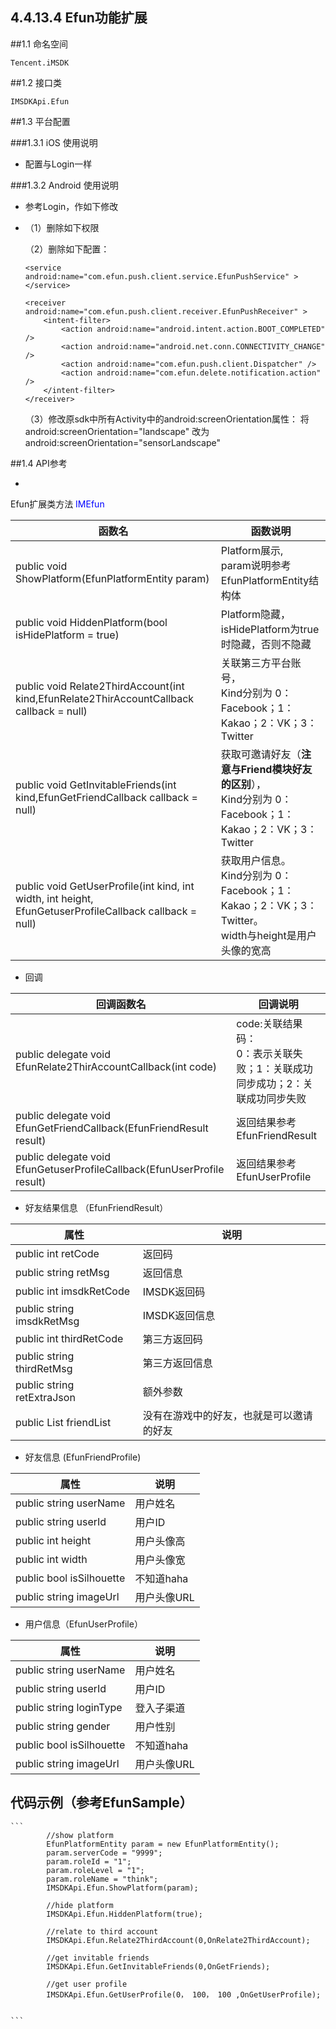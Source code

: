 ## 4.4.13.4 Efun功能扩展



##1.1 命名空间

```
Tencent.iMSDK
```

##1.2 接口类

    IMSDKApi.Efun
    

##1.3 平台配置   

###1.3.1 iOS 使用说明     
 
+ 配置与Login一样

###1.3.2 Android 使用说明
 + 	参考Login，作如下修改
 + 	（1）删除如下权限
		<uses-permission android:name="android.permission.GET_TASKS" />
	
	（2）删除如下配置：
		
        <service android:name="com.efun.push.client.service.EfunPushService" >
        </service>

        <receiver android:name="com.efun.push.client.receiver.EfunPushReceiver" >
            <intent-filter>
                <action android:name="android.intent.action.BOOT_COMPLETED" />
                <action android:name="android.net.conn.CONNECTIVITY_CHANGE" />
                <action android:name="com.efun.push.client.Dispatcher" />
                <action android:name="com.efun.delete.notification.action" />
            </intent-filter>
        </receiver>
        

	（3）修改原sdk中所有Activity中的android:screenOrientation属性：
		将android:screenOrientation="landscape" 改为 android:screenOrientation="sensorLandscape"
  
##1.4 API参考

* 
Efun扩展类方法 <font color=blue>IMEfun</font>   

| 函数名 | 函数说明 |
| -- | -- |
| public void ShowPlatform(EfunPlatformEntity param)|Platform展示,<br>param说明参考EfunPlatformEntity结构体|
|public void HiddenPlatform(bool isHidePlatform = true)|Platform隐藏，<br>isHidePlatform为true时隐藏，否则不隐藏|
| public void Relate2ThirdAccount(int kind,EfunRelate2ThirAccountCallback callback = null)|关联第三方平台账号，<br>Kind分别为 0：Facebook；1：Kakao；2：VK；3：Twitter|
| public void GetInvitableFriends(int kind,EfunGetFriendCallback callback = null)|获取可邀请好友（**注意与Friend模块好友的区别**），<br>Kind分别为 0：Facebook；1：Kakao；2：VK；3：Twitter|
|public void GetUserProfile(int kind, int width, int height, EfunGetuserProfileCallback callback = null)|获取用户信息。<br>Kind分别为 0：Facebook；1：Kakao；2：VK；3：Twitter。<br>width与height是用户头像的宽高|
  
+ 回调  

|回调函数名|回调说明|  
| -- | -- |  
| public delegate void EfunRelate2ThirAccountCallback(int code)|code:关联结果码：<br>0：表示关联失败；1：关联成功同步成功；2：关联成功同步失败|
|public delegate void EfunGetFriendCallback(EfunFriendResult result)|返回结果参考EfunFriendResult|
|public delegate void EfunGetuserProfileCallback(EfunUserProfile result)|返回结果参考EfunUserProfile|
  

+ 好友结果信息   （EfunFriendResult）

|属性|说明|  
| -- | -- |  
| public int retCode|返回码|   
|public string retMsg|返回信息|   
|public int imsdkRetCode|IMSDK返回码|    
|public string imsdkRetMsg|IMSDK返回信息|    
|public int thirdRetCode|第三方返回码|    
|public string thirdRetMsg|第三方返回信息|    
|public string retExtraJson|额外参数|
|public List<EfunFriendProfile> friendList|没有在游戏中的好友，也就是可以邀请的好友|



+ 好友信息 (EfunFriendProfile) 

|属性|说明| 
| -- | -- |  
|public string userName|用户姓名|   
|public string userId|用户ID|   
|public int height|用户头像高|   
|public int width|用户头像宽|    
|public bool isSilhouette|不知道haha|    
|public string imageUrl|用户头像URL|


+ 用户信息（EfunUserProfile）     

|属性|说明| 
| -- | -- |  
|public string userName|用户姓名|   
|public string userId|用户ID|   
|public string loginType|登入子渠道|   
|public string gender|用户性别|    
|public bool isSilhouette|不知道haha|    
|public string imageUrl|用户头像URL|

## 代码示例（参考EfunSample）
	```
			//show platform
			EfunPlatformEntity param = new EfunPlatformEntity();
			param.serverCode = "9999";
			param.roleId = "1";
			param.roleLevel = "1";
			param.roleName = "think";
			IMSDKApi.Efun.ShowPlatform(param);
			
			//hide platform
			IMSDKApi.Efun.HiddenPlatform(true);
	
			//relate to third account
			IMSDKApi.Efun.Relate2ThirdAccount(0,OnRelate2ThirdAccount);
			
			//get invitable friends
			IMSDKApi.Efun.GetInvitableFriends(0,OnGetFriends);
	
			//get user profile
			IMSDKApi.Efun.GetUserProfile(0， 100， 100 ,OnGetUserProfile);
		
		
	```
